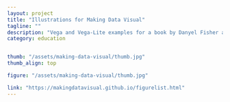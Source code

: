 ```yaml
---
layout: project
title: "Illustrations for Making Data Visual"
tagline: ""
description: "Vega and Vega-Lite examples for a book by Danyel Fisher and Miriah Meyer"
category: education


thumb: "/assets/making-data-visual/thumb.jpg"
thumb_align: top

figure: "/assets/making-data-visual/thumb.jpg"

link: "https://makingdatavisual.github.io/figurelist.html"
---
```



